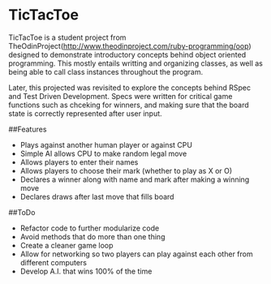 # TicTacToe

TicTacToe is a student project from TheOdinProject(http://www.theodinproject.com/ruby-programming/oop) designed to demonstrate introductory concepts behind object oriented programming.  This mostly entails writting and organizing classes, as well as being able to call class instances throughout the program.

Later, this projected was revisited to explore the concepts behind RSpec and Test Driven Development.  Specs were written for critical game functions such as chceking for winners, and making sure that the board state is correctly represented after user input.

##Features

+ Plays against another human player or against CPU
+ Simple AI allows CPU to make random legal move
+ Allows players to enter their names
+ Allows players to choose their mark (whether to play as X or O)
+ Declares a winner along with name and mark after making a winning move
+ Declares draws after last move that fills board

##ToDo

+ Refactor code to further modularize code
+ Avoid methods that do more than one thing
+ Create a cleaner game loop
+ Allow for networking so two players can play against each other from different computers
+ Develop A.I. that wins 100% of the time 